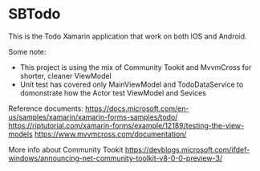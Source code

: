 # SBTodo
This is the Todo Xamarin application that work on both IOS and Android. 

Some note:
- This project is using the mix of Community Tookit and MvvmCross for shorter, cleaner ViewModel 
- Unit test has covered only MainViewModel and TodoDataService to domonstrate how the Actor test ViewModel and Sevices

Reference documents: 
https://docs.microsoft.com/en-us/samples/xamarin/xamarin-forms-samples/todo/
https://riptutorial.com/xamarin-forms/example/12189/testing-the-view-models
https://www.mvvmcross.com/documentation/

More info about Community Tookit
https://devblogs.microsoft.com/ifdef-windows/announcing-net-community-toolkit-v8-0-0-preview-3/
